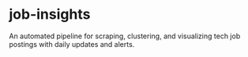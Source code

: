 # job-insights
An automated pipeline for scraping, clustering, and visualizing tech job postings with daily updates and alerts.
